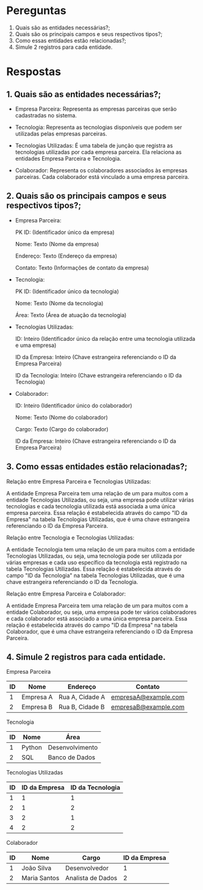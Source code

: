 # Pereguntas 
1. Quais são as entidades necessárias?;
2. Quais são os principais campos e seus respectivos tipos?;
3. Como essas entidades estão relacionadas?;
4. Simule 2 registros para cada entidade.

# Respostas 
## 1. Quais são as entidades necessárias?;

* Empresa Parceira: Representa as empresas parceiras que serão cadastradas no sistema.

* Tecnologia: Representa as tecnologias disponíveis que podem ser utilizadas pelas empresas parceiras.

* Tecnologias Utilizadas: É uma tabela de junção que registra as tecnologias utilizadas por cada empresa parceira. Ela relaciona as entidades Empresa Parceira e Tecnologia.

* Colaborador: Representa os colaboradores associados às empresas parceiras. Cada colaborador está vinculado a uma empresa parceira.

## 2. Quais são os principais campos e seus respectivos tipos?;
* Empresa Parceira:

  PK ID: (Identificador único da empresa)

  Nome: Texto (Nome da empresa)

  Endereço: Texto (Endereço da empresa)

  Contato: Texto (Informações de contato da empresa)


* Tecnologia:

  PK ID: (Identificador único da tecnologia)
  
  Nome: Texto (Nome da tecnologia)
  
  Área: Texto (Área de atuação da tecnologia)


* Tecnologias Utilizadas:

  ID: Inteiro (Identificador único da relação entre uma tecnologia utilizada e uma empresa)
  
  ID da Empresa: Inteiro (Chave estrangeira referenciando o ID da Empresa Parceira)
  
  ID da Tecnologia: Inteiro (Chave estrangeira referenciando o ID da Tecnologia)


* Colaborador:

  ID: Inteiro (Identificador único do colaborador)
  
  Nome: Texto (Nome do colaborador)
  
  Cargo: Texto (Cargo do colaborador)
  
  ID da Empresa: Inteiro (Chave estrangeira referenciando o ID da Empresa Parceira)
  

## 3. Como essas entidades estão relacionadas?;

Relação entre Empresa Parceira e Tecnologias Utilizadas:

A entidade Empresa Parceira tem uma relação de um para muitos com a entidade Tecnologias Utilizadas, ou seja, uma empresa pode utilizar várias tecnologias e cada tecnologia utilizada está associada a uma única empresa parceira.
Essa relação é estabelecida através do campo "ID da Empresa" na tabela Tecnologias Utilizadas, que é uma chave estrangeira referenciando o ID da Empresa Parceira.

Relação entre Tecnologia e Tecnologias Utilizadas:

A entidade Tecnologia tem uma relação de um para muitos com a entidade Tecnologias Utilizadas, ou seja, uma tecnologia pode ser utilizada por várias empresas e cada uso específico da tecnologia está registrado na tabela Tecnologias Utilizadas.
Essa relação é estabelecida através do campo "ID da Tecnologia" na tabela Tecnologias Utilizadas, que é uma chave estrangeira referenciando o ID da Tecnologia.

Relação entre Empresa Parceira e Colaborador:

A entidade Empresa Parceira tem uma relação de um para muitos com a entidade Colaborador, ou seja, uma empresa pode ter vários colaboradores e cada colaborador está associado a uma única empresa parceira.
Essa relação é estabelecida através do campo "ID da Empresa" na tabela Colaborador, que é uma chave estrangeira referenciando o ID da Empresa Parceira.

## 4. Simule 2 registros para cada entidade.

Empresa Parceira 

| ID | Nome       | Endereço          | Contato                |
|----|------------|-------------------|------------------------|
| 1  | Empresa A  | Rua A, Cidade A   | empresaA@example.com   |
| 2  | Empresa B  | Rua B, Cidade B   | empresaB@example.com   |

Tecnologia

| ID | Nome   | Área             |
|----|--------|------------------|
| 1  | Python | Desenvolvimento   |
| 2  | SQL    | Banco de Dados    |

Tecnologias Utilizadas 

| ID | ID da Empresa | ID da Tecnologia |
|----|---------------|-----------------|
| 1  | 1             | 1               |
| 2  | 1             | 2               |
| 3  | 2             | 1               |
| 4  | 2             | 2               |

Colaborador

| ID | Nome          | Cargo              | ID da Empresa |
|----|---------------|--------------------|---------------|
| 1  | João Silva    | Desenvolvedor      | 1             |
| 2  | Maria Santos  | Analista de Dados  | 2             |

